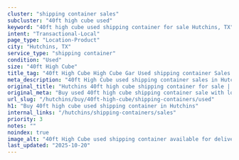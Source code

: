 ```yaml
---
cluster: "shipping container sales"
subcluster: "40ft high cube used"
keyword: "40ft high cube used shipping container for sale Hutchins, TX"
intent: "Transactional-Local"
page_type: "Location-Product"
city: "Hutchins, TX"
service_type: "shipping container"
condition: "Used"
size: "40ft High Cube"
title_tag: "40ft High Cube High Cube Gar Used shipping container Sales in Hutchins | LC Container"
meta_description: "40ft High Cube used shipping container sales in Hutchins. High cube containers with extra height. Fast delivery, competitive pricing. Serving shipping containers area. Quote ID: 14V. Call (214) 524-4168 for your free quote today."
original_title: "Hutchins 40ft high cube shipping container for sale | LC"
original_meta: "Buy used 40ft high cube shipping container sale with local delivery in Hutchins, TX. LC Container — local Since 2003. Request a fast quote today."
url_slug: "/hutchins/buy/40ft-high-cube/shipping-containers/used"
h1: "Buy 40ft high cube used shipping container in Hutchins"
internal_links: "/hutchins/shipping-containers/sales"
priority: 3
notes: ""
noindex: true
image_alt: "40ft High Cube used shipping container available for delivery in Hutchins"
last_updated: "2025-10-20"
---
```


<!-- TODO: Add unique city/inventory copy, images, and internal links here. -->
